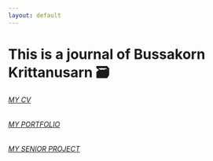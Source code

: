 ```yaml
---
layout: default
---
```


# This is a journal of Bussakorn Krittanusarn  :card_file_box:

###### [MY CV](https://bussakornkrit.github.io/bussajournal/CV)

###### [MY PORTFOLIO](https://bussakornkrit.github.io/bussajournal/portfolio)

###### [MY SENIOR PROJECT](https://bussakornkrit.github.io/bussajournal/snrprj)
